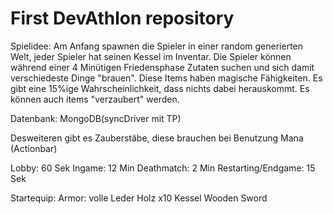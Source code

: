 # First DevAthlon repository

Spielidee:
Am Anfang spawnen die Spieler in einer random generierten Welt, jeder Spieler hat seinen Kessel im Inventar.
Die Spieler können während einer 4 Minütigen Friedensphase Zutaten suchen und sich damit verschiedeste Dinge "brauen".
Diese Items haben magische Fähigkeiten. Es gibt eine 15%ige Wahrscheinlichkeit, dass nichts dabei herauskommt.
Es können auch items "verzaubert" werden.

Datenbank: MongoDB(syncDriver mit TP)

Desweiteren gibt es Zauberstäbe, diese brauchen bei Benutzung Mana (Actionbar)


Lobby: 60 Sek
Ingame: 12 Min
Deathmatch: 2 Min
Restarting/Endgame: 15 Sek

Startequip:
Armor: volle Leder
Holz x10
Kessel
Wooden Sword